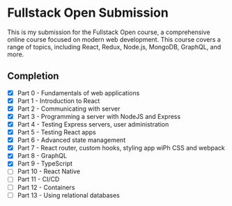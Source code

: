 # Fullstack Open Submission

This is my submission for the Fullstack Open course, a comprehensive online course focused on modern web development. This course covers a range of topics, including React, Redux, Node.js, MongoDB, GraphQL, and more.

## Completion

- [x] Part 0 - Fundamentals of web applications
- [x] Part 1 - Introduction to React
- [x] Part 2 - Communicating with server
- [x] Part 3 - Programming a server with NodeJS and Express
- [x] Part 4 - Testing Express servers, user administration
- [x] Part 5 - Testing React apps
- [x] Part 6 - Advanced state management
- [x] Part 7 - React router, custom hooks, styling app wiPh CSS and webpack
- [x] Part 8 - GraphQL
- [x] Part 9 - TypeScript
- [ ] Part 10 - React Native
- [ ] Part 11 - CI/CD
- [ ] Part 12 - Containers
- [ ] Part 13 - Using relational databases
